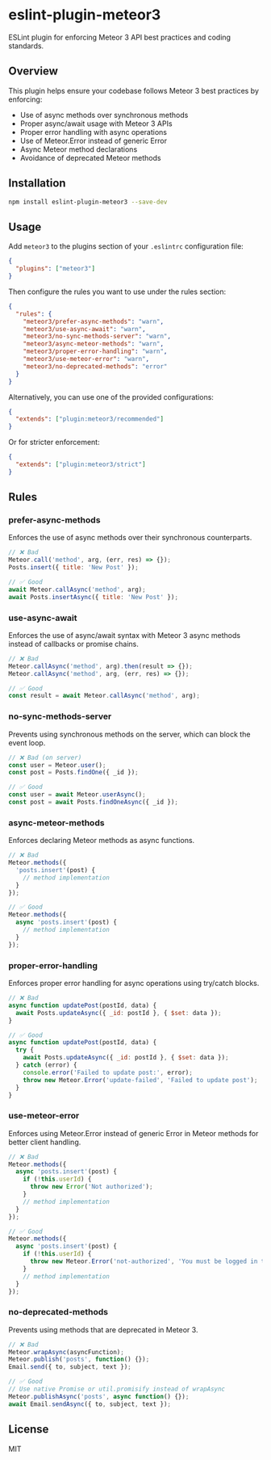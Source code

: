 # eslint-plugin-meteor3

ESLint plugin for enforcing Meteor 3 API best practices and coding standards.

## Overview

This plugin helps ensure your codebase follows Meteor 3 best practices by enforcing:
- Use of async methods over synchronous methods
- Proper async/await usage with Meteor 3 APIs
- Proper error handling with async operations
- Use of Meteor.Error instead of generic Error
- Async Meteor method declarations
- Avoidance of deprecated Meteor methods

## Installation

```bash
npm install eslint-plugin-meteor3 --save-dev
```

## Usage

Add `meteor3` to the plugins section of your `.eslintrc` configuration file:

```json
{
  "plugins": ["meteor3"]
}
```

Then configure the rules you want to use under the rules section:

```json
{
  "rules": {
    "meteor3/prefer-async-methods": "warn",
    "meteor3/use-async-await": "warn",
    "meteor3/no-sync-methods-server": "warn",
    "meteor3/async-meteor-methods": "warn",
    "meteor3/proper-error-handling": "warn",
    "meteor3/use-meteor-error": "warn",
    "meteor3/no-deprecated-methods": "error"
  }
}
```

Alternatively, you can use one of the provided configurations:

```json
{
  "extends": ["plugin:meteor3/recommended"]
}
```

Or for stricter enforcement:

```json
{
  "extends": ["plugin:meteor3/strict"]
}
```

## Rules

### prefer-async-methods

Enforces the use of async methods over their synchronous counterparts.

```js
// ❌ Bad
Meteor.call('method', arg, (err, res) => {});
Posts.insert({ title: 'New Post' });

// ✅ Good
await Meteor.callAsync('method', arg);
await Posts.insertAsync({ title: 'New Post' });
```

### use-async-await

Enforces the use of async/await syntax with Meteor 3 async methods instead of callbacks or promise chains.

```js
// ❌ Bad
Meteor.callAsync('method', arg).then(result => {});
Meteor.callAsync('method', arg, (err, res) => {});

// ✅ Good
const result = await Meteor.callAsync('method', arg);
```

### no-sync-methods-server

Prevents using synchronous methods on the server, which can block the event loop.

```js
// ❌ Bad (on server)
const user = Meteor.user();
const post = Posts.findOne({ _id });

// ✅ Good
const user = await Meteor.userAsync();
const post = await Posts.findOneAsync({ _id });
```

### async-meteor-methods

Enforces declaring Meteor methods as async functions.

```js
// ❌ Bad
Meteor.methods({
  'posts.insert'(post) {
    // method implementation
  }
});

// ✅ Good
Meteor.methods({
  async 'posts.insert'(post) {
    // method implementation
  }
});
```

### proper-error-handling

Enforces proper error handling for async operations using try/catch blocks.

```js
// ❌ Bad
async function updatePost(postId, data) {
  await Posts.updateAsync({ _id: postId }, { $set: data });
}

// ✅ Good
async function updatePost(postId, data) {
  try {
    await Posts.updateAsync({ _id: postId }, { $set: data });
  } catch (error) {
    console.error('Failed to update post:', error);
    throw new Meteor.Error('update-failed', 'Failed to update post');
  }
}
```

### use-meteor-error

Enforces using Meteor.Error instead of generic Error in Meteor methods for better client handling.

```js
// ❌ Bad
Meteor.methods({
  async 'posts.insert'(post) {
    if (!this.userId) {
      throw new Error('Not authorized');
    }
    // method implementation
  }
});

// ✅ Good
Meteor.methods({
  async 'posts.insert'(post) {
    if (!this.userId) {
      throw new Meteor.Error('not-authorized', 'You must be logged in to create a post');
    }
    // method implementation
  }
});
```

### no-deprecated-methods

Prevents using methods that are deprecated in Meteor 3.

```js
// ❌ Bad
Meteor.wrapAsync(asyncFunction);
Meteor.publish('posts', function() {});
Email.send({ to, subject, text });

// ✅ Good
// Use native Promise or util.promisify instead of wrapAsync
Meteor.publishAsync('posts', async function() {});
await Email.sendAsync({ to, subject, text });
```

## License

MIT
